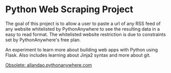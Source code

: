 # Python Web Scraping Project

The goal of this project is to allow a user to paste a url of any RSS feed of any website whitelisted by PythonAnywhere to see the resulting data in a easy to read format. The whitelisted website restriction is due to constraints set by PythonAnywhere's free plan.

An experiment to learn more about building web apps with Python using Flask. Also includes learning about Jinja2 syntax and more about git.

[Obsolete: allandao.pythonanywhere.com](http://allandao.pythonanywhere.com/)
